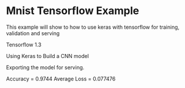 # Mnist Tensorflow Example

This example will show to how to use keras with tensorflow for training, validation and serving

Tensorflow 1.3

Using Keras to Build a CNN model

Exporting the model for serving.

Accuracy = 0.9744
Average Loss = 0.077476